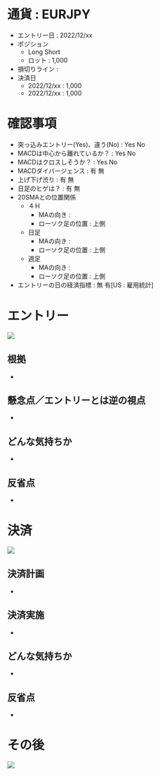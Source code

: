 # 通貨 : EURJPY
- エントリー日 : 2022/12/xx
- ポジション
  - Long Short
  - ロット : 1,000
- 損切りライン : 
- 決済日
  - 2022/12/xx : 1,000
  - 2022/12/xx : 1,000

# 確認事項
- 突っ込みエントリー(Yes)、違う(No) : Yes No
- MACDは中心から離れているか？      : Yes No
- MACDはクロスしそうか？            : Yes No
- MACDダイバージェンス              : 有 無
- 上げ下げ渋り                      : 有 無
- 日足のヒゲは？                    : 有 無
- 20SMAとの位置関係
  - ４Ｈ
    - MAの向き         : 
    - ローソク足の位置 : 上側
  - 日足
    - MAの向き         : 
    - ローソク足の位置 : 上側
  - 週足
    - MAの向き         : 
    - ローソク足の位置 : 上側
- エントリーの日の経済指標 : 無 有[US : 雇用統計]

# エントリー
![](./en01.png)
## 根拠
- 

## 懸念点／エントリーとは逆の視点
- 

## どんな気持ちか
- 

## 反省点
- 


# 決済
![](./ex01.png)
## 決済計画
- 

## 決済実施
- 

## どんな気持ちか
- 

## 反省点
- 


# その後
![](./af01.png)

